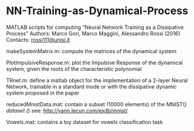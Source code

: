 # NN-Training-as-Dynamical-Process

MATLAB scripts for computing “Neural Network Training as a Dissipative Process”
Authors: Marco Gori, Marco Maggini, Alessandro Rossi (2016)
Contacts: rossi111@unisi.it

makeSystemMatrix.m: compute the matrices of the dynamical system

PlotImpulsiveResponse.m: plot the Impulsive Response of the dynamical system, given the roots of the characteristic polynomial

TRnet.m: define a matlab object for the implementation of a 2-layer Neural Network, trainable in a standard mode or with the dissipative dynamic system proposed in the paper 

reducedMnistData.mat: contain a subset (10000 elements) of the MNIST(*) dataset
(*) see: http://yann.lecun.com/exdb/mnist/

Vowels.mat: contains a toy dataset for vowels classification task
